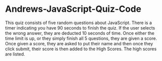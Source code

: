 # Andrews-JavaScript-Quiz-Code

This quiz consists of five random questions about JavaScript.
There is a timer indicating you have 90 seconds to finish the quiz.
If the user selects the wrong answer, they are deducted 10 seconds of time.
Once either the time limit is up, or they simply finish all 5 questions, they are given a score.
Once given a score, they are asked to put their name and then once they click submit, their score is then added to the High Scores.
The high scores are listed.
